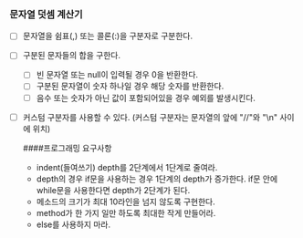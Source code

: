 ### 문자열 덧셈 계산기

- [ ] 문자열을 쉼표(,) 또는 콜론(:)을 구분자로 구분한다.  
- [ ] 구분된 문자들의 합을 구한다.  
    - [ ] 빈 문자열 또는 null이 입력될 경우 0을 반환한다.  
    - [ ] 구분된 문자열이 숫자 하나일 경우 해당 숫자를 반환한다.  
    - [ ] 음수 또는 숫자가 아닌 값이 포함되어있을 경우 예외를 발생시킨다.  
- [ ] 커스텀 구분자를 사용할 수 있다. (커스텀 구분자는 문자열의 앞에 "//"와 "\n" 사이에 위치)

  ####프로그래밍 요구사항
  - indent(들여쓰기) depth를 2단계에서 1단계로 줄여라.
  - depth의 경우 if문을 사용하는 경우 1단계의 depth가 증가한다. if문 안에 while문을 사용한다면 depth가 2단계가 된다.
  - 메소드의 크기가 최대 10라인을 넘지 않도록 구현한다.
  - method가 한 가지 일만 하도록 최대한 작게 만들어라.
  - else를 사용하지 마라.